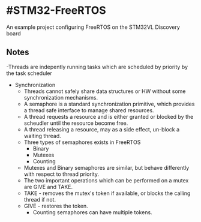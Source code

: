 #STM32-FreeRTOS
==============

An example project configuring FreeRTOS on the STM32VL Discovery board

## Notes

-Threads are indepently running tasks which are scheduled by priority by the task scheduler 

- Synchronization
  - Threads cannot safely share data structures or HW without some synchronization mechanisms. 
  - A semaphore is a standard synchronization primitive, which provides a thread safe interface to manage shared resources.
  - A thread requests a resource and is either granted or blocked by the scheudler until the resource become free. 
  - A thread releasing a resource, may as a side effect, un-block a waiting thread. 
  - Three types of semaphores exists in FreeRTOS
    - Binary
    - Mutexes
    - Counting
  - Mutexes and Binary semaphores are similar, but behave differently with respect to thread priority. 
  - The two important operations which can be performed on a mutex are GIVE and TAKE. 
  - TAKE - removes the mutex's token if available, or blocks the calling thread if not. 
  - GIVE - restores the token. 
    - Counting semaphores can have multiple tokens. 
